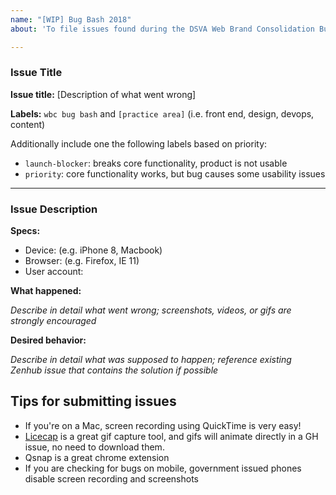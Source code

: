 ```yaml
---
name: "[WIP] Bug Bash 2018"
about: 'To file issues found during the DSVA Web Brand Consolidation Bug Bash '

---
```


### Issue Title

**Issue title:** [Description of what went wrong]



**Labels:** `wbc bug bash` and `[practice area]` (i.e. front end, design, devops, content)

Additionally include one the following labels based on priority:

- `launch-blocker`: breaks core functionality, product is not usable
- `priority`: core functionality works, but bug causes some usability issues  

---

### Issue Description 

**Specs:**

- Device: (e.g. iPhone 8, Macbook)
- Browser: (e.g. Firefox, IE 11)
- User account:



**What happened:**

*Describe in detail what went wrong; screenshots, videos, or gifs are strongly encouraged*



**Desired behavior:**

*Describe in detail what was supposed to happen; reference existing Zenhub issue that contains the solution if possible*



## Tips for submitting issues

- If you're on a Mac, screen recording using QuickTime is very easy!
- [Licecap](https://www.cockos.com/licecap/) is a great gif capture tool, and gifs will animate directly in a GH issue, no need to download them.
- Qsnap is a great chrome extension
- If you are checking for bugs on mobile, government issued phones disable screen recording and screenshots
